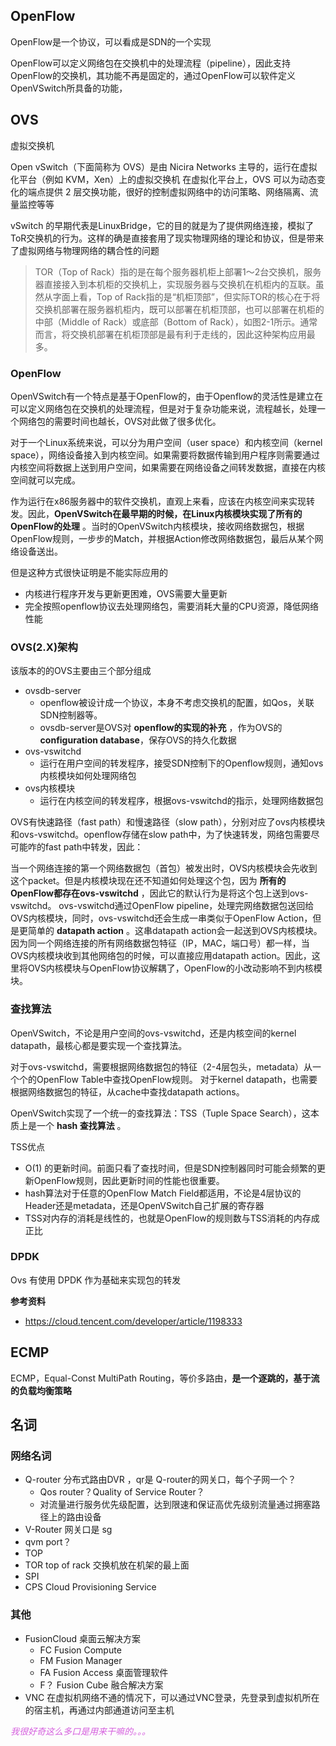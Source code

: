 ## OpenFlow

OpenFlow是一个协议，可以看成是SDN的一个实现

OpenFlow可以定义网络包在交换机中的处理流程（pipeline），因此支持OpenFlow的交换机，其功能不再是固定的，通过OpenFlow可以软件定义OpenVSwitch所具备的功能，

## OVS

虚拟交换机

Open vSwitch（下面简称为 OVS）是由 Nicira Networks 主导的，运行在虚拟化平台（例如 KVM，Xen）上的虚拟交换机
在虚拟化平台上，OVS 可以为动态变化的端点提供 2 层交换功能，很好的控制虚拟网络中的访问策略、网络隔离、流量监控等等

vSwitch 的早期代表是LinuxBridge，它的目的就是为了提供网络连接，模拟了ToR交换机的行为。这样的确是直接套用了现实物理网络的理论和协议，但是带来了虚拟网络与物理网络的耦合性的问题
>TOR（Top of Rack）指的是在每个服务器机柜上部署1～2台交换机，服务器直接接入到本机柜的交换机上，实现服务器与交换机在机柜内的互联。虽然从字面上看，Top of Rack指的是“机柜顶部”，但实际TOR的核心在于将交换机部署在服务器机柜内，既可以部署在机柜顶部，也可以部署在机柜的中部（Middle of Rack）或底部（Bottom of Rack），如图2-1所示。通常而言，将交换机部署在机柜顶部是最有利于走线的，因此这种架构应用最多。

### OpenFlow

OpenVSwitch有一个特点是基于OpenFlow的，由于Openflow的灵活性是建立在可以定义网络包在交换机的处理流程，但是对于复杂功能来说，流程越长，处理一个网络包的需要时间也越长，OVS对此做了很多优化。

对于一个Linux系统来说，可以分为用户空间（user space）和内核空间（kernel space），网络设备接入到内核空间。如果需要将数据传输到用户程序则需要通过内核空间将数据上送到用户空间，如果需要在网络设备之间转发数据，直接在内核空间就可以完成。

作为运行在x86服务器中的软件交换机，直观上来看，应该在内核空间来实现转发。因此，**OpenVSwitch在最早期的时候，在Linux内核模块实现了所有的OpenFlow的处理** 。当时的OpenVSwitch内核模块，接收网络数据包，根据OpenFlow规则，一步步的Match，并根据Action修改网络数据包，最后从某个网络设备送出。

但是这种方式很快证明是不能实际应用的

* 内核进行程序开发与更新更困难，OVS需要大量更新
* 完全按照openflow协议去处理网络包，需要消耗大量的CPU资源，降低网络性能

### OVS(2.X)架构

该版本的的OVS主要由三个部分组成

* ovsdb-server
    * openflow被设计成一个协议，本身不考虑交换机的配置，如Qos，关联SDN控制器等。
    * ovsdb-server是OVS对 **openflow的实现的补充** ，作为OVS的 **configuration database**，保存OVS的持久化数据
* ovs-vswitchd
    * 运行在用户空间的转发程序，接受SDN控制下的Openflow规则，通知ovs内核模块如何处理网络包
* ovs内核模块 
    * 运行在内核空间的转发程序，根据ovs-vswitchd的指示，处理网络数据包

OVS有快速路径（fast path）和慢速路径（slow path），分别对应了ovs内核模块和ovs-vswitchd。openflow存储在slow path中，为了快速转发，网络包需要尽可能咋的fast path中转发，因此：

当一个网络连接的第一个网络数据包（首包）被发出时，OVS内核模块会先收到这个packet。但是内核模块现在还不知道如何处理这个包，因为 **所有的OpenFlow都存在ovs-vswitchd** ，因此它的默认行为是将这个包上送到ovs-vswitchd。
ovs-vswitchd通过OpenFlow pipeline，处理完网络数据包送回给OVS内核模块，同时，ovs-vswitchd还会生成一串类似于OpenFlow Action，但是更简单的 **datapath action** 。这串datapath action会一起送到OVS内核模块。
因为同一个网络连接的所有网络数据包特征（IP，MAC，端口号）都一样，当OVS内核模块收到其他网络包的时候，可以直接应用datapath action。因此，这里将OVS内核模块与OpenFlow协议解耦了，OpenFlow的小改动影响不到内核模块。


### 查找算法

OpenVSwitch，不论是用户空间的ovs-vswitchd，还是内核空间的kernel datapath，最核心都是要实现一个查找算法。

对于ovs-vswitchd，需要根据网络数据包的特征（2-4层包头，metadata）从一个个的OpenFlow Table中查找OpenFlow规则。
对于kernel datapath，也需要根据网络数据包的特征，从cache中查找datapath actions。

OpenVSwitch实现了一个统一的查找算法：TSS（Tuple Space Search），这本质上是一个 **hash 查找算法** 。

TSS优点

* O(1) 的更新时间。前面只看了查找时间，但是SDN控制器同时可能会频繁的更新OpenFlow规则，因此更新时间的性能也很重要。
* hash算法对于任意的OpenFlow Match Field都适用，不论是4层协议的Header还是metadata，还是OpenVSwitch自己扩展的寄存器
* TSS对内存的消耗是线性的，也就是OpenFlow的规则数与TSS消耗的内存成正比

### DPDK

Ovs 有使用 DPDK 作为基础来实现包的转发

<!-- TODO 需要增加页内跳转链接，并完成相关部分 -->

**参考资料**

* https://cloud.tencent.com/developer/article/1198333



## ECMP

ECMP，Equal-Const MultiPath Routing，等价多路由，**是一个逐跳的，基于流的负载均衡策略**


## 名词

<!-- TODO 需要整理 -->

### 网络名词

* Q-router 分布式路由DVR ，qr是 Q-router的网关口，每个子网一个？
    * Qos router？Quality of Service Router？
    * 对流量进行服务优先级配置，达到限速和保证高优先级别流量通过拥塞路径上的路由设备
* V-Router 网关口是 sg
* qvm port？
* TOP
* TOR   top of rack 交换机放在机架的最上面
* SPI
* CPS Cloud Provisioning Service

### 其他

* FusionCloud   桌面云解决方案
    * FC    Fusion Compute
    * FM    Fusion Manager 
    * FA    Fusion Access 桌面管理软件
    * F？   Fusion Cube 融合解决方案
* VNC 在虚拟机网络不通的情况下，可以通过VNC登录，先登录到虚拟机所在的宿主机，再通过内部通道访问至主机


<font color=d55fde>*我很好奇这么多口是用来干嘛的。。。*</font>

